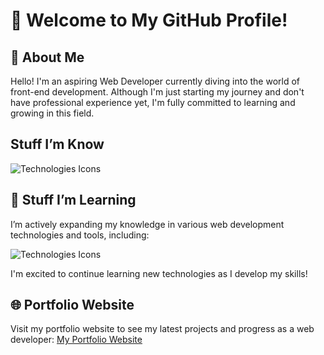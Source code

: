 # 👋 Welcome to My GitHub Profile!

## 📖 About Me
Hello! I'm an aspiring Web Developer currently diving into the world of front-end development. Although I'm just starting my journey and don't have professional experience yet, I'm fully committed to learning and growing in this field.

## Stuff I’m Know

![Technologies Icons](https://skillicons.dev/icons?i=git,html,css,bootstrap)

## 🚀 Stuff I’m Learning
I’m actively expanding my knowledge in various web development technologies and tools, including:

![Technologies Icons](https://skillicons.dev/icons?i=github,js,jquery,python)

I'm excited to continue learning new technologies as I develop my skills!

## 🌐 Portfolio Website
Visit my portfolio website to see my latest projects and progress as a web developer:
[My Portfolio Website](https://green-glitch.github.io/)